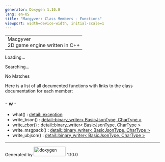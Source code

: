 ```yaml
---
generator: Doxygen 1.10.0
lang: en-US
title: "Macgyver: Class Members - Functions"
viewport: width=device-width, initial-scale=1
---
```


<div id="top">

<div id="titlearea">

<table data-cellspacing="0" data-cellpadding="0">
<colgroup>
<col style="width: 100%" />
</colgroup>
<tbody>
<tr id="projectrow" class="odd">
<td id="projectalign"><div id="projectname">
Macgyver
</div>
<div id="projectbrief">
2D game engine written in C++
</div></td>
</tr>
</tbody>
</table>

</div>

<div id="main-nav">

</div>

</div>

<div id="MSearchSelectWindow"
onmouseover="return searchBox.OnSearchSelectShow()"
onmouseout="return searchBox.OnSearchSelectHide()"
onkeydown="return searchBox.OnSearchSelectKey(event)">

</div>

<div id="MSearchResultsWindow">

<div id="MSearchResults">

<div class="SRPage">

<div id="SRIndex">

<div id="SRResults">

</div>

<div id="Loading" class="SRStatus">

Loading...

</div>

<div id="Searching" class="SRStatus">

Searching...

</div>

<div id="NoMatches" class="SRStatus">

No Matches

</div>

</div>

</div>

</div>

</div>

<div class="contents">

<div class="textblock">

Here is a list of all documented functions with links to the class
documentation for each member:

</div>

### <span id="index_w"></span>- w -

- what() : <a
  href="classdetail_1_1exception.html#ae75d7315f5f2d85958da6d961375caf0"
  class="el">detail::exception</a>
- write_bson() : <a
  href="classdetail_1_1binary__writer.html#a1aae361b7492825979cbb80245b9c0d6"
  class="el">detail::binary_writer&lt; BasicJsonType, CharType &gt;</a>
- write_cbor() : <a
  href="classdetail_1_1binary__writer.html#ae6ab36b61e8ad346e75d9f9abc983d4c"
  class="el">detail::binary_writer&lt; BasicJsonType, CharType &gt;</a>
- write_msgpack() : <a
  href="classdetail_1_1binary__writer.html#adc3dbefa80134d3530a1b3f1c9629586"
  class="el">detail::binary_writer&lt; BasicJsonType, CharType &gt;</a>
- write_ubjson() : <a
  href="classdetail_1_1binary__writer.html#a972bec9688cbc5673bb482bbe9543e2a"
  class="el">detail::binary_writer&lt; BasicJsonType, CharType &gt;</a>

</div>

------------------------------------------------------------------------

<span class="small">Generated
by [<img src="doxygen.svg" class="footer" width="104" height="31"
alt="doxygen" />](https://www.doxygen.org/index.html) 1.10.0</span>
